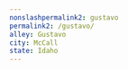 ```yaml
---
﻿nonslashpermalink2: gustavo
permalink2: /gustavo/
alley: Gustavo
city: McCall
state: Idaho
---
```


